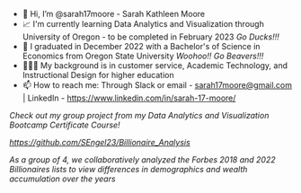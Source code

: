 - 👋 Hi, I’m @sarah17moore - Sarah Kathleen Moore
- 📈 I'm currently learning Data Analytics and Visualization through University of Oregon - to be completed in February 2023 *Go Ducks!!!*
- 💱 I graduated in December 2022 with a Bachelor's of Science in Economics from Oregon State University *Woohoo!! Go Beavers!!!*
- 👩🏼‍💻 My background is in customer service, Academic Technology, and Instructional Design for higher education
- 📫 How to reach me: Through Slack or email - sarah17moore@gmail.com | LinkedIn - https://www.linkedin.com/in/sarah-17-moore/
     
*Check out my group project from my Data Analytics and Visualization Bootcamp Certificate Course!* 

*https://github.com/SEngel23/Billionaire_Analysis*

*As a group of 4, we collaboratively analyzed the Forbes 2018 and 2022 Billionaires lists to view differences in demographics and wealth accumulation over the years*
<!---
sarah17moore/sarah17moore is a ✨ special ✨ repository because its `README.md` (this file) appears on your GitHub profile.
You can click the Preview link to take a look at your changes.
--->
